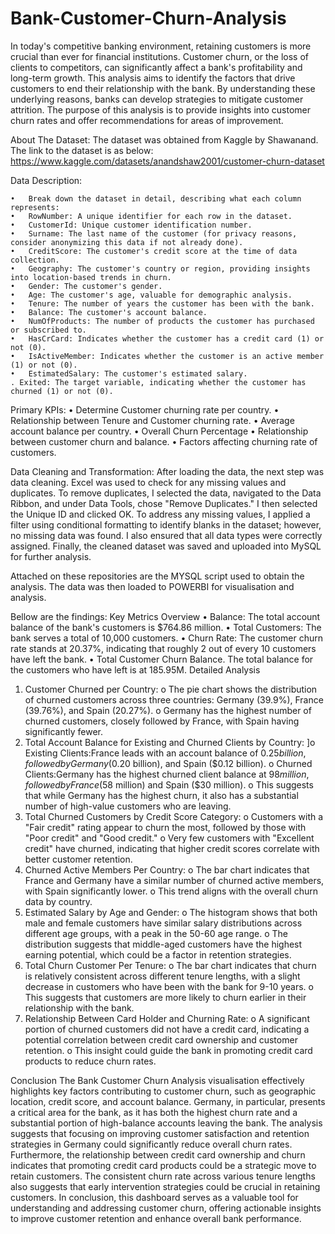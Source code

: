 # Bank-Customer-Churn-Analysis
In today's competitive banking environment, retaining customers is more crucial than ever for financial institutions. Customer churn, or the loss of clients to competitors, can significantly affect a bank's profitability and long-term growth. This analysis aims to identify the factors that drive customers to end their relationship with the bank. By understanding these underlying reasons, banks can develop strategies to mitigate customer attrition. The purpose of this analysis is to provide insights into customer churn rates and offer recommendations for areas of improvement.

About The Dataset:
The dataset was obtained from  Kaggle by Shawanand. The link to the dataset is as below:
https://www.kaggle.com/datasets/anandshaw2001/customer-churn-dataset

Data Description:

    •	Break down the dataset in detail, describing what each column represents:
    •	RowNumber: A unique identifier for each row in the dataset.
    •	CustomerId: Unique customer identification number.
    •	Surname: The last name of the customer (for privacy reasons, consider anonymizing this data if not already done).
    •	CreditScore: The customer's credit score at the time of data collection.
    •	Geography: The customer's country or region, providing insights into location-based trends in churn.
    •	Gender: The customer's gender.
    •	Age: The customer's age, valuable for demographic analysis.
    •	Tenure: The number of years the customer has been with the bank.
    •	Balance: The customer's account balance.
    •	NumOfProducts: The number of products the customer has purchased or subscribed to.
    •	HasCrCard: Indicates whether the customer has a credit card (1) or not (0).
    •	IsActiveMember: Indicates whether the customer is an active member (1) or not (0).
    •	EstimatedSalary: The customer's estimated salary.
    . Exited: The target variable, indicating whether the customer has churned (1) or not (0).


Primary KPIs:
              •	Determine Customer churning rate per country.
              •	Relationship between Tenure and Customer churning rate.
              •	Average account balance per country.
              •	Overall Churn Percentage
              •	Relationship between customer churn and balance.
              •	Factors affecting churning rate of customers.


Data Cleaning and Transformation:
After loading the data, the next step was data cleaning. Excel was used to check for any missing values and duplicates. To remove duplicates, I selected the data, navigated to the Data Ribbon, and under Data Tools, chose "Remove Duplicates." I then selected the Unique ID and clicked OK. To address any missing values, I applied a filter using conditional formatting to identify blanks in the dataset; however, no missing data was found. I also ensured that all data types were correctly assigned. Finally, the cleaned dataset was saved and uploaded into MySQL for further analysis.

Attached on these repositories are the MYSQL script used to obtain the analysis.
The data was then loaded to POWERBI for visualisation and analysis.

Bellow are the findings:
Key Metrics Overview
          •	Balance: The total account balance of the bank's customers is $764.86 million.
          •	Total Customers: The bank serves a total of 10,000 customers.
          •	Churn Rate: The customer churn rate stands at 20.37%, indicating that roughly 2 out of every 10 customers have left the bank.
          •	Total Customer Churn Balance. The total balance for the customers who have left is at 185.95M. 
Detailed Analysis
1.	Customer Churned per Country:
      o	The pie chart shows the distribution of churned customers across three countries: Germany (39.9%), France (39.76%), and Spain (20.27%).
      o	Germany has the highest number of churned customers, closely followed by France, with Spain having significantly fewer.
2.	Total Account Balance for Existing and Churned Clients by Country:
     ]o	Existing Clients:France leads with an account balance of $0.25 billion, followed by Germany ($0.20 billion), and Spain ($0.12 billion).
      o	Churned Clients:Germany has the highest churned client balance at $98 million, followed by France ($58 million) and Spain ($30 million).
      o	This suggests that while Germany has the highest churn, it also has a substantial number of high-value customers who are leaving.
3.	Total Churned Customers by Credit Score Category:
      o	Customers with a "Fair credit" rating appear to churn the most, followed by those with "Poor credit" and "Good credit."
      o	Very few customers with "Excellent credit" have churned, indicating that higher credit scores correlate with better customer retention.
4.	Churned Active Members Per Country:
      o	The bar chart indicates that France and Germany have a similar number of churned active members, with Spain significantly lower.
      o	This trend aligns with the overall churn data by country.
5.	Estimated Salary by Age and Gender:
      o	The histogram shows that both male and female customers have similar salary distributions across different age groups, with a peak in the 50-60 age range.
      o	The distribution suggests that middle-aged customers have the highest earning potential, which could be a factor in retention strategies.
6.	Total Churn Customer Per Tenure:
      o	The bar chart indicates that churn is relatively consistent across different tenure lengths, with a slight decrease in customers who have been with the bank for 9-10 years.
      o	This suggests that customers are more likely to churn earlier in their relationship with the bank.
7.	Relationship Between Card Holder and Churning Rate:
      o	A significant portion of churned customers did not have a credit card, indicating a potential correlation between credit card ownership and customer retention.
      o	This insight could guide the bank in promoting credit card products to reduce churn rates.

Conclusion
The Bank Customer Churn Analysis visualisation effectively highlights key factors contributing to customer churn, such as geographic location, credit score, and account balance. Germany, in particular, presents a critical area for the bank, as it has both the highest churn rate and a substantial portion of high-balance accounts leaving the bank. The analysis suggests that focusing on improving customer satisfaction and retention strategies in Germany could significantly reduce overall churn rates.
Furthermore, the relationship between credit card ownership and churn indicates that promoting credit card products could be a strategic move to retain customers. The consistent churn rate across various tenure lengths also suggests that early intervention strategies could be crucial in retaining customers.
In conclusion, this dashboard serves as a valuable tool for understanding and addressing customer churn, offering actionable insights to improve customer retention and enhance overall bank performance.












